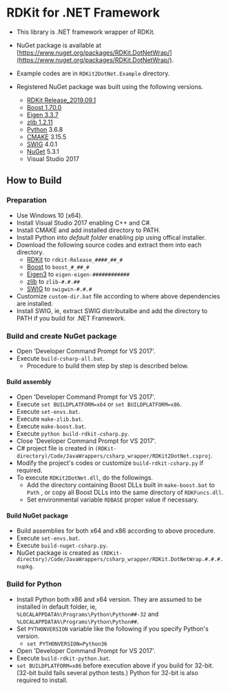 # RDKit for .NET Framework

- This library is .NET framework wrapper of RDKit.
- NuGet package is available at [https://www.nuget.org/packages/RDKit.DotNetWrap/](https://www.nuget.org/packages/RDKit.DotNetWrap/).

- Example codes are in `RDKit2DotNet.Example` directory.

- Registered NuGet package was built using the following versions.

    - [RDKit Release_2019.09.1](https://github.com/rdkit/rdkit/releases/tag/Release_2019_09_1)
    - [Boost 1.70.0](https://www.boost.org/users/history/version_1_70_0.html)
    - [Eigen 3.3.7](http://bitbucket.org/eigen/eigen/get/3.3.7.tar.bz2)
    - [zlib 1.2.11](https://zlib.net/zlib-1.2.11.tar.gz)
    - [Python](https://www.python.org/) 3.6.8
    - [CMAKE](https://cmake.org/) 3.15.5
    - [SWIG](http://www.swig.org/) 4.0.1
    - [NuGet](https://nuget.org) 5.3.1
    - Visual Studio 2017

## How to Build

### Preparation

- Use Windows 10 (x64).
- Install Visual Studio 2017 enabling C++ and C#.
- Install CMAKE and add installed directory to PATH.
- Install Python into _default folder_ enabling pip using offical installer.
- Download the following source codes and extract them into each directory.
    - [RDKit](hhttps://github.com/rdkit/rdkit/) to `rdkit-Release_####_##_#`
    - [Boost](https://www.boost.org) to `boost_#_##_#`
    - [Eigen3](http://eigen.tuxfamily.org/) to `eigen-eigen-############`
    - [zlib](http://zlib.net/) to `zlib-#.#.##`
    - [SWIG](http://www.swig.org/) to `swigwin-#.#.#`
- Customize `custom-dir.bat` file according to where above dependencies are installed.
- Install SWIG, ie, extract SWIG distributalbe and add the directory to PATH if you build for .NET Framework.

### Build and create NuGet package

- Open 'Developer Command Prompt for VS 2017'.
- Execute `build-csharp-all.bat`.
    - Procedure to build them step by step is described below.

#### Build assembly

- Open 'Developer Command Prompt for VS 2017'.
- Execute `set BUILDPLATFORM=x64` or `set BUILDPLATFORM=x86`.
- Execute `set-envs.bat`.
- Execute `make-zlib.bat`.
- Execute `make-boost.bat`.
- Execute `python build-rdkit-csharp.py`.
- Close 'Developer Command Prompt for VS 2017'.
- C&#35; project file is created in `(RDKit-directory)/Code/JavaWrappers/csharp_wrapper/RDKit2DotNet.csproj`.
- Modify the project's codes or customize `build-rdkit-csharp.py` if required.
- To execute `RDKit2DotNet.dll`, do the followings.
  - Add the directory containing Boost DLLs built in `make-boost.bat` to `Path` , or copy all Boost DLLs into the same directory of `RDKFuncs.dll`.
  - Set environmental variable `RDBASE` proper value if necessary.

#### Build NuGet package

- Build assemblies for both x64 and x86 according to above procedure.
- Execute `set-envs.bat`.
- Execute `build-nuget-csharp.py`.
- NuGet package is created as `(RDKit-directory)/Code/JavaWrappers/csharp_wrapper/RDKit.DotNetWrap.#.#.#.nupkg`.

### Build for Python

- Install Python both x86 and x64 version. They are assumed to be installed in default folder, ie, `%LOCALAPPDATA%\Programs\Python\Python##-32` and `%LOCALAPPDATA%\Programs\Python\Python##`.
- Set `PYTHONVERSION` variable like the following if you specify Python's version.
    - `set PYTHONVERSION=Python36`
- Open 'Developer Command Prompt for VS 2017'.
- Execute `build-rdkit-python.bat`.
- `set BUILDPLATFORM=x86` before execution above if you build for 32-bit. (32-bit build fails several python tests.) Python for 32-bit is also required to install.
